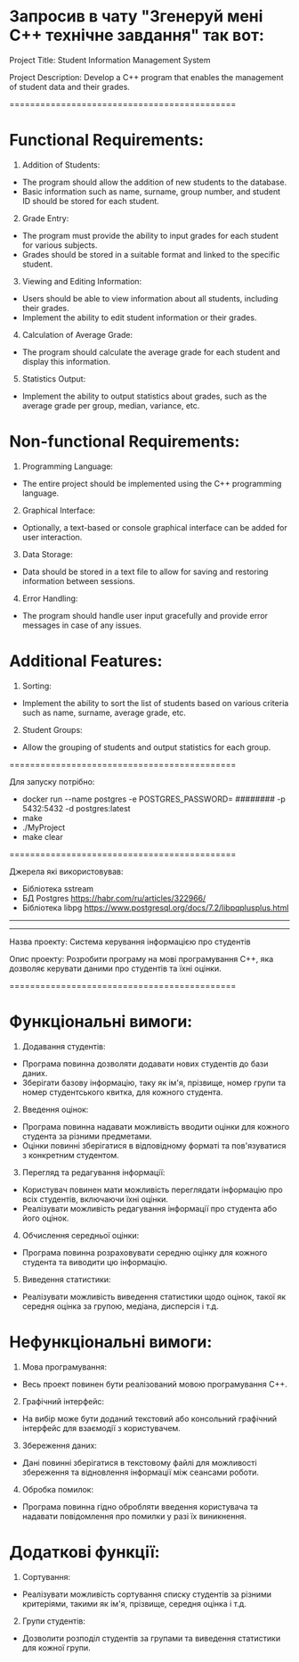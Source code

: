 # Запросив в чату "Згенеруй мені C++ технічне завдання" так вот:

Project Title:
Student Information Management System

Project Description:
Develop a C++ program that enables the management of student data and their grades.

============================================

# Functional Requirements:

1. Addition of Students:
- The program should allow the addition of new students to the database.
- Basic information such as name, surname, group number, and student ID should be stored for each student.

2. Grade Entry:
- The program must provide the ability to input grades for each student for various subjects.
- Grades should be stored in a suitable format and linked to the specific student.

3. Viewing and Editing Information:
- Users should be able to view information about all students, including their grades.
- Implement the ability to edit student information or their grades.


4. Calculation of Average Grade:
- The program should calculate the average grade for each student and display this information.

5. Statistics Output:
- Implement the ability to output statistics about grades, such as the average grade per group, median, variance, etc.

# Non-functional Requirements:

1. Programming Language:
- The entire project should be implemented using the C++ programming language.

2. Graphical Interface:
- Optionally, a text-based or console graphical interface can be added for user interaction.

3. Data Storage:
- Data should be stored in a text file to allow for saving and restoring information between sessions.

4. Error Handling:
- The program should handle user input gracefully and provide error messages in case of any issues.

# Additional Features:

1. Sorting:
- Implement the ability to sort the list of students based on various criteria such as name, surname, average grade, etc.

2. Student Groups:
- Allow the grouping of students and output statistics for each group.

============================================

Для запуску потрібно:

- docker run --name postgres -e POSTGRES_PASSWORD= ######## -p 5432:5432 -d postgres:latest
- make
- ./MyProject
- make clear

============================================

Джерела які використовував:

- Бібліотека sstream
- БД Postgres https://habr.com/ru/articles/322966/
- Бібліотека libpg https://www.postgresql.org/docs/7.2/libpqplusplus.html


--------------------------------------------
--------------------------------------------

Назва проекту:
Система керування інформацією про студентів

Опис проекту:
Розробити програму на мові програмування C++, яка дозволяє керувати даними про студентів та їхні оцінки.

============================================

# Функціональні вимоги:
1. Додавання студентів:
- Програма повинна дозволяти додавати нових студентів до бази даних.
- Зберігати базову інформацію, таку як ім'я, прізвище, номер групи та номер студентського квитка, для кожного студента.
2. Введення оцінок:
- Програма повинна надавати можливість вводити оцінки для кожного студента за різними предметами.
- Оцінки повинні зберігатися в відповідному форматі та пов'язуватися з конкретним студентом.
3. Перегляд та редагування інформації:
- Користувач повинен мати можливість переглядати інформацію про всіх студентів, включаючи їхні оцінки.
- Реалізувати можливість редагування інформації про студента або його оцінок.
4. Обчислення середньої оцінки:
- Програма повинна розраховувати середню оцінку для кожного студента та виводити цю інформацію.
5. Виведення статистики:
- Реалізувати можливість виведення статистики щодо оцінок, такої як середня оцінка за групою, медіана, дисперсія і т.д.
# Нефункціональні вимоги:
1. Мова програмування:
- Весь проект повинен бути реалізований мовою програмування C++.
2. Графічний інтерфейс:
- На вибір може бути доданий текстовий або консольний графічний інтерфейс для взаємодії з користувачем.
3. Збереження даних:
- Дані повинні зберігатися в текстовому файлі для можливості збереження та відновлення інформації між сеансами роботи.
4. Обробка помилок:
- Програма повинна гідно обробляти введення користувача та надавати повідомлення про помилки у разі їх виникнення.
# Додаткові функції:
1. Сортування:
- Реалізувати можливість сортування списку студентів за різними критеріями, такими як ім'я, прізвище, середня оцінка і т.д.
2. Групи студентів:
- Дозволити розподіл студентів за групами та виведення статистики для кожної групи.